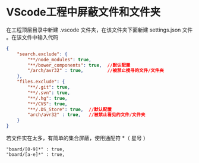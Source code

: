 # VScode工程中屏蔽文件和文件夹

在工程顶层目录中新建 .vscode 文件夹，在该文件夹下面新建 settings.json 文件 。在该文件中输入代码

``` json
{
    "search.exclude": {
        "**/node_modules": true,         
        "**/bower_components": true,  //默认配置
        "/arch/avr32" : true,         //被禁止搜寻的文件/文件夹
    },
    "files.exclude": {
        "**/.git": true,
        "**/.svn": true,
        "**/.hg": true,
        "**/CVS": true,
        "**/.DS_Store": true,  //默认配置
        "arch/avr32" : true,   //被禁止看见的文件/文件夹
    }
}
```

若文件实在太多，有简单的集合屏蔽，使用通配符 *（ 星号 ）

```
"board/[0-9]*" : true,
"board/[a-e]*" : true,
```